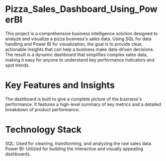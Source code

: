 # Pizza_Sales_Dashboard_Using_PowerBI
This project is a comprehensive business intelligence solution designed to analyze and visualize a pizza business's sales data. Using SQL for data handling and Power BI for visualization, the goal is to provide clear, actionable insights that can help a business make data-driven decisions. The result is a dynamic dashboard that simplifies complex sales data, making it easy for anyone to understand key performance indicators and spot trends.

# Key Features and Insights
The dashboard is built to give a complete picture of the business's performance. It features a high-level summary of key metrics and a detailed breakdown of product performance.

# Technology Stack
SQL: Used for cleaning, transforming, and analyzing the raw sales data.
Power BI: Utilized for building the interactive and visually appealing dashboards.
